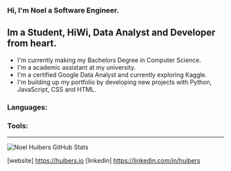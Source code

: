 ### Hi, I'm Noel a Software Engineer.

## Im a Student, HiWi, Data Analyst and Developer from heart.

- I'm currently making my Bachelors Degree in Computer Science.
- I'm a academic assistant at my university.
- I'm a certified Google Data Analyst and currently exploring Kaggle.
- I'm building up my portfolio by developing new projects with Python, JavaScript, CSS and HTML.

### Languages:

### Tools:

---

<img aling="left" alt="Noel Huibers GitHub Stats" src="https://github-readme-stats.vercel.app/api?username=NoelHuibers&show_icons=true&hide_border=true"/>

[website] https://huibers.io
[linkedin] https://linkedin.com/in/huibers
